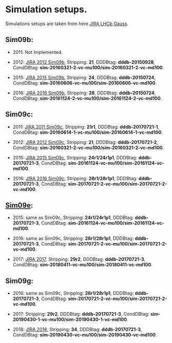 # Simulation setups.

Simulations setups are taken from here [JIRA LHCb Gauss](https://its.cern.ch/jira/browse/LHCBGAUSS-602).

## Sim09b:

* 2011: Not Implemented.

* 2012: [JIRA 2012 Sim09b](https://its.cern.ch/jira/browse/LHCBGAUSS-957), Stripping: **21**, DDDBtag: **dddb-20150928**, CondDBtag: **sim-20160321-2-vc-mu100/sim-20160321-2-vc-md100**.

* 2015: [JIRA 2015 Sim09b](https://its.cern.ch/jira/browse/LHCBGAUSS-964), Stripping: **24**, DDDBtag: **dddb-20150724**, CondDBtag: **sim-20160606-vc-mu100/sim-20160606-vc-md100**.

* 2016: [JIRA 2016 Sim09b](https://its.cern.ch/jira/browse/LHCBGAUSS-968), Stripping: **28**, DDDBtag: **dddb-20150724**, CondDBtag: **sim-20161124-2-vc-mu100/sim-20161124-2-vc-md100**.


## Sim09c:

* 2011: [JIRA 2011 Sim09c](https://its.cern.ch/jira/browse/LHCBGAUSS-1186), Stripping: **21r1**, DDDBtag: **dddb-20170721-1**, CondDBtag: **sim-20160614-1-vc-mu100/sim-20160614-1-vc-md100**.

* 2012: [JIRA 2012 Sim09c](https://its.cern.ch/jira/browse/LHCBGAUSS-1185), Stripping: **21**, DDDBtag: **dddb-20170721-2**, CondDBtag: **sim-20160321-2-vc-mu100/sim-20160321-2-vc-md100**.
	
* 2015: [JIRA 2015 Sim09c](https://its.cern.ch/jira/browse/LHCBGAUSS-1184), Stripping: **24r1/24r1p1**, DDDBtag: **dddb-20170721-3**, CondDBtag: **sim-20161124-vc-mu100/sim-20161124-vc-md100**.

* 2016: [JIRA 2016 Sim09c](https://its.cern.ch/jira/browse/LHCBGAUSS-1183), Stripping: **28r1/28r1p1**, DDDBtag: **dddb-20170721-3**, CondDBtag: **sim-20170721-2-vc-mu100/sim-20170721-2-vc-md100**.


## [Sim09e](https://its.cern.ch/jira/browse/LHCBGAUSS-1547): 

	
* 2015: same as Sim09c, Stripping: **24r1/24r1p1**, DDDBtag: **dddb-20170721-3**, CondDBtag: **sim-20161124-vc-mu100/sim-20161124-vc-md100**.

* 2016: same as Sim09c, Stripping: **28r1/28r1p1**, DDDBtag: **dddb-20170721-3**, CondDBtag: **sim-20170721-2-vc-mu100/sim-20170721-2-vc-md100**.

* 2017: [JIRA 2017](https://its.cern.ch/jira/browse/LHCBGAUSS-1190), Stripping: **29r2**, DDDBtag: **dddb-20170721-3**, CondDBtag: **sim-20180411-vc-mu100/sim-20180411-vc-md100**.


## Sim09g: 


* 2016: same as Sim09c, Stripping: **28r1/28r1p1**, DDDBtag: **dddb-20170721-3**, CondDBtag: **sim-20170721-2-vc-mu100/sim-20170721-2-vc-md100**.

* 2017: Stripping: **29r2**, DDDBtag: **dddb-20170721-3**, CondDBtag: **sim-20190430-1-vc-mu100/sim-20190430-1-vc-md100**.

* 2018: [JIRA 2018](https://its.cern.ch/jira/browse/LHCBGAUSS-1532), Stripping: **34**, DDDBtag: **dddb-20170721-3**, CondDBtag: **sim-20190430-vc-mu100/sim-20190430-vc-md100**.
